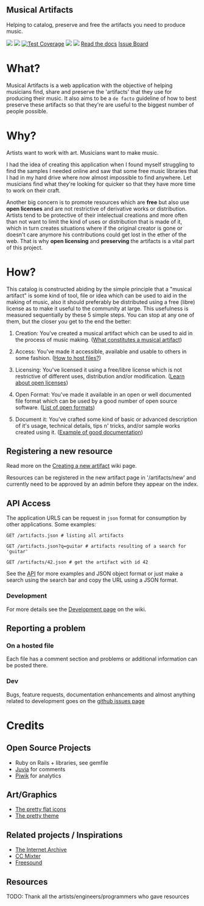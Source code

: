 Musical Artifacts
---------------------------
Helping to catalog, preserve and free the artifacts you need to produce music.

[![](https://travis-ci.org/lfzawacki/musical-artifacts.svg?branch=master)](https://travis-ci.org/lfzawacki/musical-artifacts) [![](https://codeclimate.com/github/lfzawacki/musical-artifacts/badges/gpa.svg)](https://codeclimate.com/github/lfzawacki/musical-artifacts) [![Test Coverage](https://codeclimate.com/github/lfzawacki/musical-artifacts/badges/coverage.svg)](https://codeclimate.com/github/lfzawacki/musical-artifacts/coverage) [![](https://hakiri.io/github/lfzawacki/musical-artifacts/master.svg)](https://hakiri.io/github/lfzawacki/musical-artifacts/master) [![](http://inch-ci.org/github/lfzawacki/musical-artifacts.svg?branch=master)](https://inch-ci.org/github/lfzawacki/musical-artifacts) [Read the docs](https://github.com/lfzawacki/musical-artifacts/wiki) [Issue Board](https://trello.com/b/ExTElvLv/musical-artifacts)

# What?

Musical Artifacts is a web application with the objective of helping musicians find, share and preserve the 'artifacts' that they use for producing their music. It also aims to be a `de facto` guideline of how to best preserve these artifacts so that they're are useful to the biggest number of people possible.

# Why?

Artists want to work with art.
Musicians want to make music.

I had the idea of creating this application when I found myself struggling to find the samples I needed online and saw that some free music libraries that I had in my hard drive where now almost impossible to find anywhere. Let musicians find what they're looking for quicker so that they have more time to work on their craft.

Another big concern is to promote resources which are **free** but also use **open licenses** and are not restrictive of derivative works or distribution. Artists tend to be protective of their intelectual creations and more often than not want to limit the kind of uses or distribution that is made of it, which in turn creates situations where if the original creator is gone or doesn't care anymore his contributions could get lost in the ether of the web. That is why **open licensing** and **preserving** the artifacts is a vital part of this project.

# How?

This catalog is constructed abiding by the simple principle that a "musical artifact" is some kind of tool, file or idea which can be used to aid in the making of music, also it should preferably be distributed using a free (libre) license as to make it useful to the community at large. This usefulness is measured sequentially by these 5 simple steps. You can stop at any one of them, but the closer you get to the end the better:

1. Creation: You've created a musical artifact which can be used to aid in the process of music making. ([What constitutes a musical artifact](https://github.com/lfzawacki/musical-artifacts/wiki/Creating-a-new-artifact))

2. Access: You've made it accessible, available and usable to others in some fashion. ([How to host files?](https://github.com/lfzawacki/musical-artifacts/wiki/File-Hosting))

3. Licensing: You've licensed it using a free/libre license which is not restrictive of different uses, distribution and/or modification. ([Learn about open licenses](https://github.com/lfzawacki/musical-artifacts/wiki/Open-Licenses))

4. Open Format: You've made it available in an open or well documented file format which can be used by a good number of open source software. ([List of open formats](https://github.com/lfzawacki/musical-artifacts/wiki/Open-Formats))

5. Document it: You've crafted some kind of basic or advanced description of it's usage, technical details, tips n' tricks, and/or sample works created using it. ([Example of good documentation](#))

## Registering a new resource

Read more on the [Creating a new artifact](https://github.com/lfzawacki/musical-artifacts/wiki/Creating-a-new-artifact) wiki page.

Resources can be registered in the new artifact page in '/artifacts/new' and currently need to be approved by an admin before they appear on the index.

## API Access

The application URLS can be request in `json` format for consumption by other applications. Some examples:

    GET /artifacts.json # listing all artifacts

    GET /artifacts.json?q=guitar # artifacts resulting of a search for 'guitar'

    GET /artifacts/42.json # get the artifact with id 42

See the [API](https://github.com/lfzawacki/musical-artifacts/wiki/API-Documentation) for more examples and JSON object format or just make a search using the search bar and copy the URL using a JSON format.

### Development

For more details see the [Development page](https://github.com/lfzawacki/musical-artifacts/wiki/Development) on the wiki.

## Reporting a problem

### On a hosted file

Each file has a comment section and problems or additional information can be posted there.

### Dev

Bugs, feature requests, documentation enhancements and almost anything related to development goes on the [github issues page](https://github.com/lfzawacki/musical-artifacts/issues)

# Credits

## Open Source Projects

  * Ruby on Rails + libraries, see gemfile
  * [Juvia](https://github.com/phusion/juvia) for comments
  * [Piwik](http://piwik.org/) for analytics

## Art/Graphics

  * [The pretty flat icons](http://www.elegantthemes.com/blog/freebie-of-the-week/beautiful-flat-icons-for-free)
  * [The pretty theme](http://startbootstrap.com/template-overviews/freelancer/)

## Related projects / Inspirations

  * [The Internet Archive](https://archive.org/)
  * [CC Mixter](http://ccmixter.org/)
  * [Freesound](https://www.freesound.org/)

## Resources

TODO: Thank all the artists/engineers/programmers who gave resources
